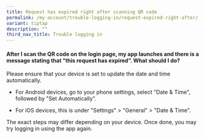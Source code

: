 ```yaml
---
title: Request has expired right after scanning QR code
permalink: /my-account/trouble-logging-in/request-expired-right-after/
variant: tiptap
description: ""
third_nav_title: Trouble logging in
---
```

<h4>After I scan the QR code on the login page, my app launches and there is a message stating that “this request has expired”. What should I do?</h4>
<p>Please ensure that your device is set to update the date and time automatically.&nbsp;</p>
<ul data-tight="true" class="tight">
<li>
<p>For Android devices, go to your phone settings, select "Date &amp; Time",
followed by "Set Automatically".</p>
</li>
<li>
<p>For iOS devices, this is under "Settings" &gt; "General" &gt; "Date &amp;
Time".</p>
</li>
</ul>
<p>The exact steps may differ depending on your device. Once done, you may
try logging in using the app again.</p>
<p></p>